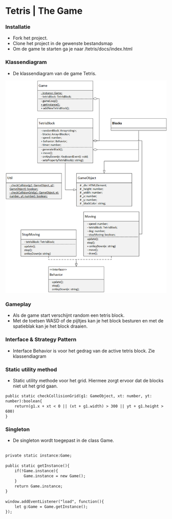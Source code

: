 # Tetris | The Game

### Installatie

- Fork het project.
- Clone het project in de gewenste bestandsmap
- Om de game te starten ga je naar <root>/tetris/docs/index.html

### Klassendiagram

- De klassendiagram van de game Tetris.

![UML](klassendiagram_tetris.png?raw=true "UML")

### Gameplay

- Als de game start verschijnt random een tetris block.
- Met de toetsen WASD of de pijltjes kan je het block besturen en met de spatieblak kan je het block draaien.

### Interface & Strategy Pattern

- Interface Behavior is voor het gedrag van de active tetris block. Zie klassendiagram

### Static utility method

- Static utility methode voor het grid. Hiermee zorgt ervoor dat de blocks niet uit het grid gaan.

```
public static checkCollisionGrid(g1: GameObject, xt: number, yt: number):boolean{
    return(g1.x + xt < 0 || (xt + g1.width) > 300 || yt + g1.height > 600)
}
```

### Singleton

- De singleton wordt toegepast in de class Game.

```

private static instance:Game;

public static getInstance(){
    if(!Game.instance){
        Game.instance = new Game();
    }
    return Game.instance;
}

window.addEventListener("load", function(){
    let g:Game = Game.getInstance();
});

```
